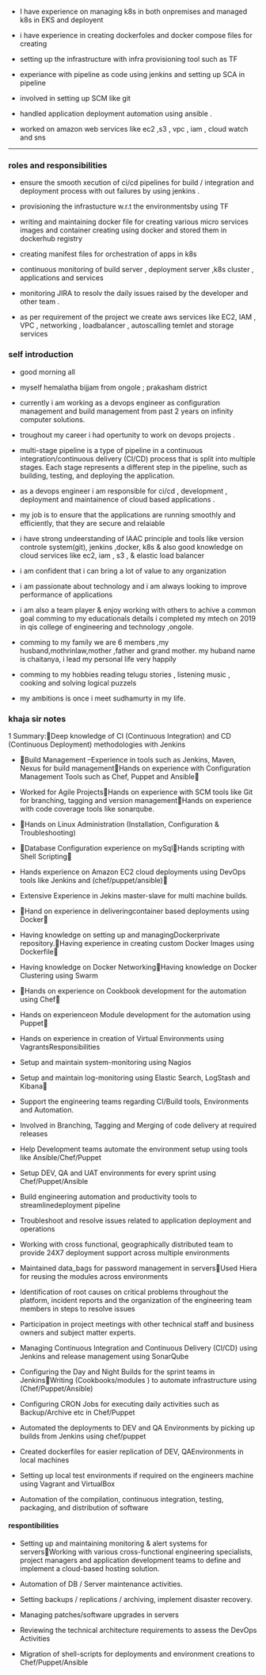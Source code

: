 * I have experience on managing k8s in both onpremises and managed k8s in EKS and deployent

* i have  experience in creating dockerfoles and docker compose files for creating

* setting up the infrastructure with infra provisioning tool such as TF

* experiance with pipeline as code using jenkins and setting up SCA in pipeline

* involved in setting up SCM like git 

* handled application deployment automation using ansible .

* worked on amazon web services like ec2 ,s3 , vpc , iam , cloud watch and sns

---

### roles and responsibilities

* ensure the smooth xecution of ci/cd pipelines for build / integration and deployment process with out  failures by using jenkins .

* provisioning the infrastucture w.r.t the environmentsby using TF

* writing and maintaining docker file for creating various micro services images and container creating using docker and stored them in dockerhub registry

* creating manifest files for orchestration of apps in k8s

* continuous monitoring of build server , deployment server ,k8s cluster , applications and services

* monitoring JIRA to resolv the daily issues raised by the developer and other team .

* as per requirement of the project we create aws services like EC2, IAM , VPC , networking , loadbalancer , autoscalling temlet and storage services


### self introduction

* good morning all

* myself hemalatha bijjam from ongole ; prakasham district

* currently i am working as a devops engineer as configuration management and build management from past 2 years on infinity computer solutions.

* troughout my career i had opertunity to work on devops projects .
  
* multi-stage pipeline is a type of pipeline in a continuous integration/continuous delivery (CI/CD) process that is split into multiple stages. Each stage represents a different step in the pipeline, such as building, testing, and deploying the application.

* as a devops engineer i am responsible for  ci/cd , development , deployment and maintainence of cloud based applications .

* my job is to ensure that the applications are running smoothly and efficiently, that they are secure and relaiable
 
* i have strong undeerstanding of IAAC principle and tools like
version controle system(git), jenkins ,docker, k8s & also good knowledge on cloud services like ec2, iam , s3 , & elastic load balancer

* i am confident that i can bring a lot of value to any organization

* i am passionate about technology and i am always looking to improve performance of applications

* i am also a team player & enjoy working with others to achive a common goal
comming to my educationals details i completed my mtech on 2019 in qis college of engineering and technology ,ongole.

* comming to my family we are 6 members ,my husband,mothrinlaw,mother ,father and grand mother. my huband name is chaitanya, i lead my
personal life very  happily

* comming to my hobbies reading telugu stories , listening music , cooking and solving logical puzzels

* my ambitions is once i meet sudhamurty in my life.



### khaja sir notes


1 Summary:Deep   knowledge   of   CI   (Continuous   Integration)   and   CD   (Continuous   Deployment) methodologies with Jenkins
* Build  Management –Experience  in  tools  such  as  Jenkins,  Maven,  Nexus  for  build managementHands  on  experience  with  Configuration  Management  Tools  such  as  Chef,  Puppet  and Ansible

* Worked for Agile ProjectsHands   on   experience   with   SCM   tools   like   Git   for   branching,   tagging   and   version managementHands on experience with code coverage tools like sonarqube.

* Hands on Linux Administration (Installation, Configuration & Troubleshooting)

* Database Configuration experience on mySqlHands scripting with Shell Scripting

* Hands  experience  on  Amazon  EC2 cloud deployments  using  DevOps  tools  like  Jenkins and (chef/puppet/ansible)

* Extensive Experience in Jekins master-slave for multi machine builds.

* Hand on experience in deliveringcontainer based deployments using Docker

* Having knowledge on setting up and managingDockerprivate repository.Having experience in creating custom Docker Images using Dockerfile

* Having knowledge on Docker NetworkingHaving knowledge on Docker Clustering using Swarm

* Hands on experience on Cookbook development for the automation using Chef

* Hands on experienceon Module development for the automation using Puppet

* Hands on experience in creation of Virtual Environments using VagrantsResponsibilities

* Setup and maintain system-monitoring using Nagios

* Setup and maintain log-monitoring using Elastic Search, LogStash and Kibana

* Support the engineering teams regarding CI/Build tools, Environments and Automation.

* Involved in Branching, Tagging and Merging of code delivery at required releases

* Help    Development    teams    automate    the    environment    setup    using    tools    like Ansible/Chef/Puppet

* Setup DEV, QA and UAT environments for every sprint using Chef/Puppet/Ansible

* Build engineering automation and productivity tools to streamlinedeployment pipeline

* Troubleshoot and resolve issues related to application deployment and operations

* Working   with   cross   functional,   geographically   distributed   team   to   provide   24X7 deployment support across multiple environments

* Maintained data_bags for password management in serversUsed Hiera for reusing the modules across environments

* Identification  of  root  causes  on  critical  problems  throughout  the  platform,  incident reports and the organization of the engineering team members in steps to resolve issues

* Participation  in  project  meetings  with  other  technical  staff  and  business  owners  and subject matter experts.

* Managing  Continuous  Integration  and  Continuous  Delivery  (CI/CD)  using  Jenkins  and  release management using SonarQube

* Configuring the Day and Night Builds for the sprint teams in JenkinsWriting (Cookbooks/modules ) to automate infrastructure using (Chef/Puppet/Ansible)

* Configuring  CRON  Jobs  for  executing  daily  activities  such  as  Backup/Archive  etc  in Chef/Puppet

* Automated  the  deployments  to  DEV  and  QA  Environments  by  picking  up  builds  from Jenkins using chef/puppet

* Created dockerfiles for easier replication of DEV, QAEnvironments in local machines

* Setting  up  local  test  environments  if  required  on  the  engineers  machine  using  Vagrant and VirtualBox

* Automation   of      the   compilation,   continuous   integration,   testing,   packaging,   and distribution of software
  
#### respontibilities

* Setting up and maintaining monitoring & alert systems for serversWorking  with  various  cross-functional  engineering  specialists,  project  managers  and application development teams to define and implement a cloud-based hosting solution.

* Automation of DB / Server maintenance activities.

* Setting backups / replications / archiving, implement disaster recovery.

* Managing patches/software upgrades in servers

* Reviewing the technical architecture requirements to assess the DevOps Activities

* Migration of     shell-scripts for deployments and     environment     creations     to Chef/Puppet/Ansible
